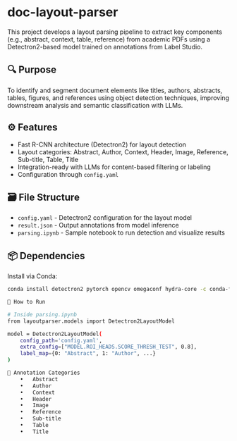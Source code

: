 # doc-layout-parser

This project develops a layout parsing pipeline to extract key components (e.g., abstract, context, table, reference) from academic PDFs using a Detectron2-based model trained on annotations from Label Studio.

## 🔍 Purpose

To identify and segment document elements like titles, authors, abstracts, tables, figures, and references using object detection techniques, improving downstream analysis and semantic classification with LLMs.

## ⚙️ Features

- Fast R-CNN architecture (Detectron2) for layout detection
- Layout categories: Abstract, Author, Context, Header, Image, Reference, Sub-title, Table, Title
- Integration-ready with LLMs for content-based filtering or labeling
- Configuration through `config.yaml`

## 🗃 File Structure

- `config.yaml` - Detectron2 configuration for the layout model
- `result.json` - Output annotations from model inference
- `parsing.ipynb` - Sample notebook to run detection and visualize results

## 📦 Dependencies

Install via Conda:
```bash
conda install detectron2 pytorch opencv omegaconf hydra-core -c conda-forge

🚀 How to Run

# Inside parsing.ipynb
from layoutparser.models import Detectron2LayoutModel

model = Detectron2LayoutModel(
    config_path='config.yaml',
    extra_config=["MODEL.ROI_HEADS.SCORE_THRESH_TEST", 0.8],
    label_map={0: "Abstract", 1: "Author", ...}
)

📄 Annotation Categories
	•	Abstract
	•	Author
	•	Context
	•	Header
	•	Image
	•	Reference
	•	Sub-title
	•	Table
	•	Title
